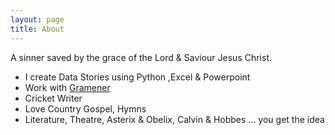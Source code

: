 ```yaml
---
layout: page
title: About
---
```


<p class="message">
  A sinner saved by the grace of the Lord & Saviour Jesus Christ.
</p>


- I create Data Stories using Python ,Excel & Powerpoint
- Work with [Gramener](https://gramener.com/)
- Cricket Writer
- Love Country Gospel, Hymns
- Literature, Theatre, Asterix & Obelix, Calvin & Hobbes ... you get the idea